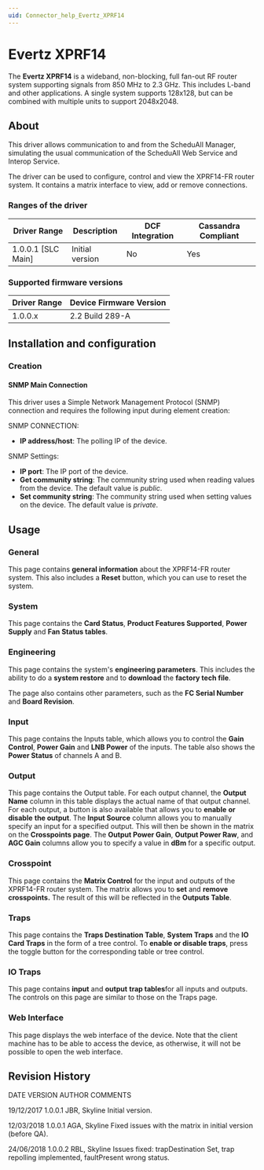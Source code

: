```yaml
---
uid: Connector_help_Evertz_XPRF14
---
```


# Evertz XPRF14

The **Evertz XPRF14** is a wideband, non-blocking, full fan-out RF router system supporting signals from 850 MHz to 2.3 GHz. This includes L-band and other applications. A single system supports 128x128, but can be combined with multiple units to support 2048x2048.

## About

This driver allows communication to and from the ScheduAll Manager, simulating the usual communication of the ScheduAll Web Service and Interop Service.

The driver can be used to configure, control and view the XPRF14-FR router system. It contains a matrix interface to view, add or remove connections.

### Ranges of the driver

| **Driver Range**     | **Description** | **DCF Integration** | **Cassandra Compliant** |
|----------------------|-----------------|---------------------|-------------------------|
| 1.0.0.1 \[SLC Main\] | Initial version | No                  | Yes                     |

### Supported firmware versions

| **Driver Range** | **Device Firmware Version** |
|------------------|-----------------------------|
| 1.0.0.x          | 2.2 Build 289-A             |

## Installation and configuration

### Creation

#### SNMP Main Connection

This driver uses a Simple Network Management Protocol (SNMP) connection and requires the following input during element creation:

SNMP CONNECTION:

- **IP address/host**: The polling IP of the device.

SNMP Settings:

- **IP port**: The IP port of the device.
- **Get community string**: The community string used when reading values from the device. The default value is *public*.
- **Set community string**: The community string used when setting values on the device. The default value is *private*.

## Usage

### General

This page contains **general information** about the XPRF14-FR router system. This also includes a **Reset** button, which you can use to reset the system.

### System

This page contains the **Card Status**, **Product Features Supported**, **Power Supply** and **Fan Status tables**.

### Engineering

This page contains the system's **engineering parameters**. This includes the ability to do a **system restore** and to **download** the **factory tech file**.

The page also contains other parameters, such as the **FC Serial Number** and **Board Revision**.

### Input

This page contains the Inputs table, which allows you to control the **Gain Control**, **Power Gain** and **LNB Power** of the inputs. The table also shows the **Power Status** of channels A and B.

### Output

This page contains the Output table. For each output channel, the **Output Name** column in this table displays the actual name of that output channel. For each output, a button is also available that allows you to **enable** **or** **disable** **the output**. The **Input Source** column allows you to manually specify an input for a specified output. This will then be shown in the matrix on the **Crosspoints page**. The **Output Power Gain**, **Output Power Raw**, and **AGC Gain** columns allow you to specify a value in **dBm** for a specific output.

### Crosspoint

This page contains the **Matrix Control** for the input and outputs of the XPRF14-FR router system. The matrix allows you to **set** and **remove crosspoints.** The result of this will be reflected in the **Outputs Table**.

### Traps

This page contains the **Traps Destination Table**, **System Traps** and the **IO Card Traps** in the form of a tree control. To **enable or disable traps**, press the toggle button for the corresponding table or tree control.

### IO Traps

This page contains **input** and **output** **trap tables**for all inputs and outputs. The controls on this page are similar to those on the Traps page.

### Web Interface

This page displays the web interface of the device. Note that the client machine has to be able to access the device, as otherwise, it will not be possible to open the web interface.

## Revision History

DATE VERSION AUTHOR COMMENTS

19/12/2017 1.0.0.1 JBR, Skyline Initial version.

12/03/2018 1.0.0.1 AGA, Skyline Fixed issues with the matrix in initial version (before QA).

24/06/2018 1.0.0.2 RBL, Skyline Issues fixed: trapDestination Set, trap repolling implemented, faultPresent wrong status.
